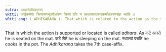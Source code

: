 ```yaml
---
sutra: आधारोऽधिकरणम्
vRtti: कर्त्तृकर्मणोः क्रियाश्रयभूतयोर्धारण क्रियां प्रति य आधारस्तत्कारकमधिकरणसंज्ञं भवति ॥
vRtti_eng: (_ADHIKARANA_). That which is related to the action as the site where the action is performed by reason of the agent or the object being in that place is called _Adhikarana_ or the Location.
---
```

That in which the action is supported or located is called _adhara_. As कटे आस्ते he is seated on the mat. कटे शेते he is sleeping on the mat. स्थाल्यां पचति he cooks in the pot. The _Adhikarana_ takes the 7th case-affix.
